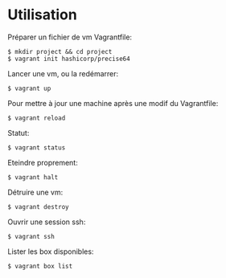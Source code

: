 
# Utilisation

Préparer un fichier de vm Vagrantfile:

	$ mkdir project && cd project
	$ vagrant init hashicorp/precise64

Lancer une vm, ou la redémarrer:

	$ vagrant up

Pour mettre à jour une machine après une modif du Vagrantfile:

	$ vagrant reload

Statut:

	$ vagrant status

Eteindre proprement:

	$ vagrant halt

Détruire une vm:

	$ vagrant destroy

Ouvrir une session ssh:

	$ vagrant ssh

Lister les box disponibles:

	$ vagrant box list